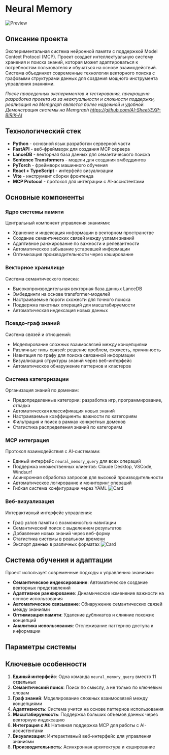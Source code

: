 # Neural Memory
![Preview](https://github.com/AI-Sheet/EXP-Meural-Memory-AI/Public/blob/main/Photos/Preview.png?raw=true)

## Описание проекта
Экспериментальная система нейронной памяти с поддержкой Model Context Protocol (MCP). Проект создает интеллектуальную систему хранения и поиска знаний, которая может адаптироваться к потребностям пользователя и обучаться на основе взаимодействий. Система объединяет современные технологии векторного поиска с графовыми структурами данных для создания мощного инструмента управления знаниями.

*После проведенных экспериментов и тестирования, прекращена разработка проекта из за неактуальности и сложности поддержки, реализация на Memgraph является более надежной и удобной. Демонстрация системы на Memgraph https://github.com/AI-Sheet/EXP-BIRIK-AI*

## Технологический стек
- **Python** - основной язык разработки серверной части
- **FastAPI** - веб-фреймворк для создания MCP сервера
- **LanceDB** - векторная база данных для семантического поиска
- **Sentence Transformers** - модели для создания эмбеддингов
- **PyTorch** - фреймворк машинного обучения
- **React + TypeScript** - интерфейс визуализации
- **Vite** - инструмент сборки фронтенда
- **MCP Protocol** - протокол для интеграции с AI-ассистентами

## Основные компоненты

### Ядро системы памяти
Центральный компонент управления знаниями:
- Хранение и индексация информации в векторном пространстве
- Создание семантических связей между узлами знаний
- Адаптивное ранжирование по важности и релевантности
- Автоматическое забывание устаревшей информации
- Оптимизация производительности через кэширование

### Векторное хранилище
Система семантического поиска:
- Высокопроизводительная векторная база данных LanceDB
- Эмбеддинги на основе transformer-моделей
- Настраиваемые пороги схожести для точного поиска
- Поддержка пакетных операций для масштабируемости
- Автоматическая индексация новых данных

### Псевдо-граф знаний
Система связей и отношений:
- Моделирование сложных взаимосвязей между концепциями
- Различные типы связей: решение проблем, схожесть, причинность
- Навигация по графу для поиска связанной информации
- Визуализация структуры знаний через веб-интерфейс
- Автоматическое обнаружение паттернов и кластеров

### Система категоризации
Организация знаний по доменам:
- Предопределенные категории: разработка игр, программирование, отладка
- Автоматическая классификация новых знаний
- Настраиваемые коэффициенты важности по категориям
- Фильтрация и поиск в рамках конкретных доменов
- Статистика распределения знаний по категориям

### MCP интеграция
Протокол взаимодействия с AI-системами:
- Единый интерфейс `neural_memory_query` для всех операций
- Поддержка множественных клиентов: Claude Desktop, VSCode, Windsurf
- Асинхронная обработка запросов для высокой производительности
- Автоматическое логирование и мониторинг операций
- Гибкая система конфигурации через YAML
![Card](https://github.com/AI-Sheet/EXP-Meural-Memory-AI/Public/blob/main/Photos/Work.png?raw=true)

### Веб-визуализация
Интерактивный интерфейс управления:
- Граф узлов памяти с возможностью навигации
- Семантический поиск с выделением результатов
- Добавление новых знаний через веб-форму
- Статистика системы в реальном времени
- Экспорт данных в различных форматах
![Card](https://github.com/AI-Sheet/EXP-Meural-Memory-AI/Public/blob/main/Photos/Only.png?raw=true)

## Система обучения и адаптации
Проект использует современные подходы к управлению знаниями:
- **Семантическое индексирование**: Автоматическое создание векторных представлений
- **Адаптивное ранжирование**: Динамическое изменение важности на основе использования
- **Автоматическое связывание**: Обнаружение семантических связей между знаниями
- **Оптимизация памяти**: Удаление дубликатов и слияние похожих концепций
- **Аналитика использования**: Отслеживание паттернов доступа к информации

## Параметры системы

## Ключевые особенности
1. **Единый интерфейс**: Одна команда `neural_memory_query` вместо 11 отдельных
2. **Семантический поиск**: Поиск по смыслу, а не только по ключевым словам
3. **Граф знаний**: Моделирование сложных взаимосвязей между концепциями
4. **Адаптивность**: Система учится на основе паттернов использования
5. **Масштабируемость**: Поддержка больших объемов данных через векторную индексацию
6. **Интеграция с AI**: Нативная поддержка MCP для работы с AI-ассистентами
7. **Визуализация**: Интерактивный веб-интерфейс для управления знаниями
8. **Производительность**: Асинхронная архитектура и кэширование